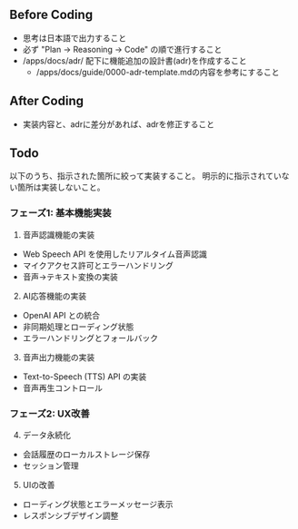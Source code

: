 ## Before Coding

- 思考は日本語で出力すること
- 必ず "Plan → Reasoning → Code" の順で進行すること
- /apps/docs/adr/ 配下に機能追加の設計書(adr)を作成すること
  - /apps/docs/guide/0000-adr-template.mdの内容を参考にすること

## After Coding

- 実装内容と、adrに差分があれば、adrを修正すること

## Todo

以下のうち、指示された箇所に絞って実装すること。
明示的に指示されていない箇所は実装しないこと。

### フェーズ1: 基本機能実装

1. 音声認識機能の実装

- Web Speech API を使用したリアルタイム音声認識
- マイクアクセス許可とエラーハンドリング
- 音声→テキスト変換の実装

2. AI応答機能の実装

- OpenAI API との統合
- 非同期処理とローディング状態
- エラーハンドリングとフォールバック

3. 音声出力機能の実装

- Text-to-Speech (TTS) API の実装
- 音声再生コントロール

### フェーズ2: UX改善

4. データ永続化

- 会話履歴のローカルストレージ保存
- セッション管理

5. UIの改善

- ローディング状態とエラーメッセージ表示
- レスポンシブデザイン調整

